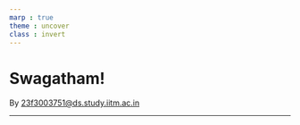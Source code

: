 ```yaml
---
marp : true
theme : uncover
class : invert
---
```


# Swagatham! 
By 23f3003751@ds.study.iitm.ac.in

---